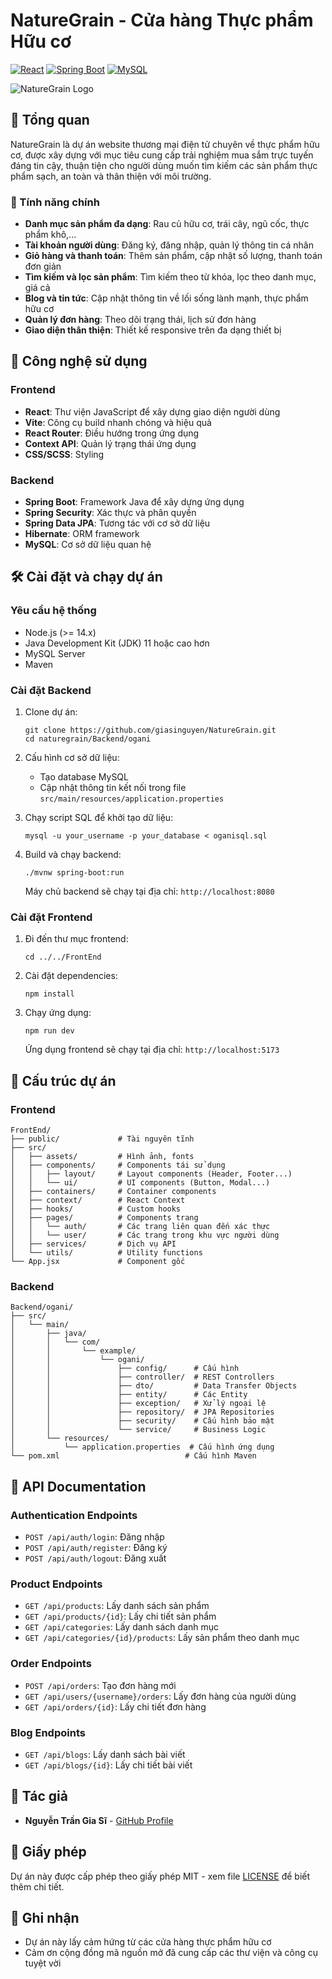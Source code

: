 # NatureGrain - Cửa hàng Thực phẩm Hữu cơ

[![React](https://img.shields.io/badge/Frontend-React-blue)](https://reactjs.org/)
[![Spring Boot](https://img.shields.io/badge/Backend-Spring%20Boot-green)](https://spring.io/projects/spring-boot)
[![MySQL](https://img.shields.io/badge/Database-MySQL-orange)](https://www.mysql.com/)

![NatureGrain Logo](FrontEnd/public/dummy.png)

## 📝 Tổng quan

NatureGrain là dự án website thương mại điện tử chuyên về thực phẩm hữu cơ, được xây dựng với mục tiêu cung cấp trải nghiệm mua sắm trực tuyến đáng tin cậy, thuận tiện cho người dùng muốn tìm kiếm các sản phẩm thực phẩm sạch, an toàn và thân thiện với môi trường.

### 🌟 Tính năng chính

- **Danh mục sản phẩm đa dạng**: Rau củ hữu cơ, trái cây, ngũ cốc, thực phẩm khô,...
- **Tài khoản người dùng**: Đăng ký, đăng nhập, quản lý thông tin cá nhân
- **Giỏ hàng và thanh toán**: Thêm sản phẩm, cập nhật số lượng, thanh toán đơn giản
- **Tìm kiếm và lọc sản phẩm**: Tìm kiếm theo từ khóa, lọc theo danh mục, giá cả
- **Blog và tin tức**: Cập nhật thông tin về lối sống lành mạnh, thực phẩm hữu cơ
- **Quản lý đơn hàng**: Theo dõi trạng thái, lịch sử đơn hàng
- **Giao diện thân thiện**: Thiết kế responsive trên đa dạng thiết bị

## 🚀 Công nghệ sử dụng

### Frontend
- **React**: Thư viện JavaScript để xây dựng giao diện người dùng
- **Vite**: Công cụ build nhanh chóng và hiệu quả
- **React Router**: Điều hướng trong ứng dụng
- **Context API**: Quản lý trạng thái ứng dụng
- **CSS/SCSS**: Styling

### Backend
- **Spring Boot**: Framework Java để xây dựng ứng dụng
- **Spring Security**: Xác thực và phân quyền
- **Spring Data JPA**: Tương tác với cơ sở dữ liệu
- **Hibernate**: ORM framework
- **MySQL**: Cơ sở dữ liệu quan hệ

## 🛠️ Cài đặt và chạy dự án

### Yêu cầu hệ thống
- Node.js (>= 14.x)
- Java Development Kit (JDK) 11 hoặc cao hơn
- MySQL Server
- Maven

### Cài đặt Backend
1. Clone dự án:
   ```
   git clone https://github.com/giasinguyen/NatureGrain.git
   cd naturegrain/Backend/ogani
   ```

2. Cấu hình cơ sở dữ liệu:
   - Tạo database MySQL
   - Cập nhật thông tin kết nối trong file `src/main/resources/application.properties`

3. Chạy script SQL để khởi tạo dữ liệu:
   ```
   mysql -u your_username -p your_database < oganisql.sql
   ```

4. Build và chạy backend:
   ```
   ./mvnw spring-boot:run
   ```
   Máy chủ backend sẽ chạy tại địa chỉ: `http://localhost:8080`

### Cài đặt Frontend
1. Đi đến thư mục frontend:
   ```
   cd ../../FrontEnd
   ```

2. Cài đặt dependencies:
   ```
   npm install
   ```

3. Chạy ứng dụng:
   ```
   npm run dev
   ```
   Ứng dụng frontend sẽ chạy tại địa chỉ: `http://localhost:5173`

## 📂 Cấu trúc dự án

### Frontend
```
FrontEnd/
├── public/             # Tài nguyên tĩnh
├── src/
│   ├── assets/         # Hình ảnh, fonts
│   ├── components/     # Components tái sử dụng
│   │   ├── layout/     # Layout components (Header, Footer...)
│   │   └── ui/         # UI components (Button, Modal...)
│   ├── containers/     # Container components
│   ├── context/        # React Context
│   ├── hooks/          # Custom hooks
│   ├── pages/          # Components trang
│   │   └── auth/       # Các trang liên quan đến xác thực
│   │   └── user/       # Các trang trong khu vực người dùng
│   ├── services/       # Dịch vụ API
│   └── utils/          # Utility functions
└── App.jsx             # Component gốc
```

### Backend
```
Backend/ogani/
├── src/
│   └── main/
│       ├── java/
│       │   └── com/
│       │       └── example/
│       │           └── ogani/
│       │               ├── config/      # Cấu hình
│       │               ├── controller/  # REST Controllers
│       │               ├── dto/         # Data Transfer Objects
│       │               ├── entity/      # Các Entity
│       │               ├── exception/   # Xử lý ngoại lệ
│       │               ├── repository/  # JPA Repositories
│       │               ├── security/    # Cấu hình bảo mật
│       │               └── service/     # Business Logic
│       └── resources/
│           └── application.properties  # Cấu hình ứng dụng
└── pom.xml                            # Cấu hình Maven
```

## 📜 API Documentation

### Authentication Endpoints
- `POST /api/auth/login`: Đăng nhập
- `POST /api/auth/register`: Đăng ký
- `POST /api/auth/logout`: Đăng xuất

### Product Endpoints
- `GET /api/products`: Lấy danh sách sản phẩm
- `GET /api/products/{id}`: Lấy chi tiết sản phẩm
- `GET /api/categories`: Lấy danh sách danh mục
- `GET /api/categories/{id}/products`: Lấy sản phẩm theo danh mục

### Order Endpoints
- `POST /api/orders`: Tạo đơn hàng mới
- `GET /api/users/{username}/orders`: Lấy đơn hàng của người dùng
- `GET /api/orders/{id}`: Lấy chi tiết đơn hàng

### Blog Endpoints
- `GET /api/blogs`: Lấy danh sách bài viết
- `GET /api/blogs/{id}`: Lấy chi tiết bài viết

## 👥 Tác giả

- **Nguyễn Trần Gia Sĩ** - [GitHub Profile](https://github.com/giasinguyen)

## 📝 Giấy phép

Dự án này được cấp phép theo giấy phép MIT - xem file [LICENSE](LICENSE) để biết thêm chi tiết.

## 🙏 Ghi nhận

- Dự án này lấy cảm hứng từ các cửa hàng thực phẩm hữu cơ
- Cảm ơn cộng đồng mã nguồn mở đã cung cấp các thư viện và công cụ tuyệt vời